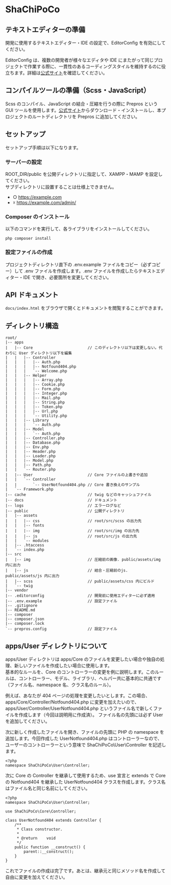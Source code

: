 ShaChiPoCo
==========

## テキストエディターの準備
開発に使用するテキストエディター・IDE の設定で、EditorConfig を有効にしてください。

EditorConfig は、複数の開発者が様々なエディタや IDE にまたがって同じプロジェクトで作業する際に、一貫性のあるコーディングスタイルを維持するのに役立ちます。詳細は[公式サイト](https://editorconfig.org)を確認してください。

## コンパイルツールの準備（Scss・JavaScript）
Scss のコンパイル、JavaScript の結合・圧縮を行うの際に Prepros という GUI ツールを使用します。[公式サイト](https://prepros.io)からダウンロード・インストールし、本プロジェクトのルートディレクトリを Prepros に追加してください。

## セットアップ
セットアップ手順は以下になります。

### サーバーの設定
ROOT_DIR/public を公開ディレクトリに指定して、XAMPP・MAMP を設定してください。  
サブディレクトリに設置することは仕様上できません。

* ○ https://example.com
* ☓ https://example.com/admin/

### Composer のインストール
以下のコマンドを実行して、各ライブラリをインストールしてください。

```
php composer install
```

### 設定ファイルの作成
プロジェクトディレクトリ直下の .env.example ファイルをコピー（必ずコピー）して .env ファイルを作成します。.env ファイルを作成したらテキストエディター・IDE で開き、必要箇所を変更してください。

## API ドキュメント
`docs/index.html` をブラウザで開くとドキュメントを閲覧することができます。

## ディレクトリ構造

```
root/
|-- apps
|   |-- Core                        // このディレクトリ以下は変更しない。代わりに User ディレクトリ以下を編集
|   |   |-- Controller
|   |   |   |-- Auth.php
|   |   |   |-- Notfound404.php
|   |   |   `-- Welcome.php
|   |   |-- Helper
|   |   |   |-- Array.php
|   |   |   |-- Cookie.php
|   |   |   |-- Form.php
|   |   |   |-- Integer.php
|   |   |   |-- Mail.php
|   |   |   |-- String.php
|   |   |   |-- Token.php
|   |   |   |-- Url.php
|   |   |   `-- Utility.php
|   |   |-- Library
|   |   |   `-- Auth.php
|   |   |-- Model
|   |   |   `-- Auth.php
|   |   |-- Controller.php
|   |   |-- Database.php
|   |   |-- Env.php
|   |   |-- Header.php
|   |   |-- Loader.php
|   |   |-- Model.php
|   |   |-- Path.php
|   |   `-- Router.php
|   |-- User                        // Core ファイルの上書きや追加
|   |   `-- Controller
|   |       `-- UserNotfound404.php // Core 書き換えのサンプル
|   `-- Framework.php
|-- cache                           // twig などのキャッシュファイル
|-- docs                            // ドキュメント
|-- logs                            // エラーログなど
|-- public                          // 公開ディレクトリ 
|   |-- assets
|   |   |-- css                     // root/src/scss の出力先 
|   |   |-- fonts
|   |   |-- img                     // root/src/img の出力先 
|   |   |-- js                      // root/src/js の出力先
|   |   `-- modules
|   |-- .htaccess
|   `-- index.php
|-- src
|   |-- img                         // 圧縮前の画像. public/assets/img 内に出力
|   |-- js                          // 結合・圧縮前のjs. public/assets/js 内に出力
|   |-- scss                        // public/assets/css 内にビルド
|   `-- twig
|-- vendor
|-- .editorconfig                   // 開発前に使用エディターに必ず適用
|-- .env.example                    // 設定ファイル
|-- .gitignore
|-- README.md
|-- composer
|-- composer.json
|-- composer.lock
`-- prepros.config                  // 設定ファイル
```

## apps/User ディレクトリについて
apps/User ディレクトリは apps/Core のファイルを変更したい場合や独自の処理、新しいファイルを作成したい場合に使用します。  
基本的なルールを、Core のコントローラーの変更を例に説明します。このルールは、コントローラー、モデル、ライブラリ、ヘルパー共に基本的に共通です（ファイル名、namespace 名、クラス名のルール）。  
  
例えば、あなたが 404 ページの処理を変更したいとします。この場合、apps/Core/Controller/Notfound404.php に変更を加えたいので、apps/User/Controller/UserNotfound404.php というファイル名で新しくファイルを作成します（今回は説明用に作成済）。  ファイル名の先頭には必ず User を追加してください。

次に新しく作成したファイルを開き、ファイルの先頭に PHP の namespace を追加します。今回作成した UserNotfound404.php はコントローラーなので、ユーザーのコントローラーという意味で ShaChiPoCo\User\Controller を記述します。

```
<?php
namespace ShaChiPoCo\User\Controller;

```

次に Core の Controller を継承して使用するため、use 宣言と extends で Core の Notfound404 を継承した UserNotfound404 クラスを作成します。クラス名はファイル名と同じ名前にしてください。

```
<?php
namespace ShaChiPoCo\User\Controller;

use ShaChiPoCo\Core\Controller;

class UserNotfound404 extends Controller {
    /**
     * Class constructor.
     *
     * @return    void
     */
    public function __construct() {
        parent::__construct();
    }
}
```

これでファイルの作成は完了です。あとは、継承元と同じメソッド名を作成して自由に変更を加えてください。
